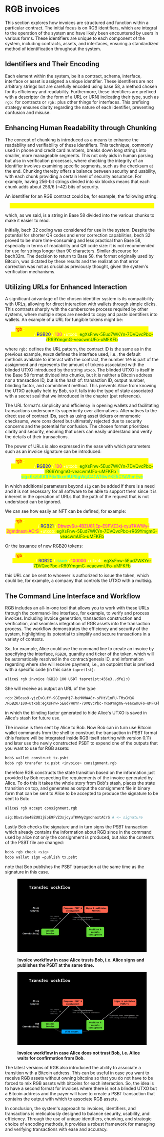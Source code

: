 # RGB invoices

This section explores how invoices are structured and function within a particular contract. The initial focus is on RGB identifiers, which are integral to the operation of the system and have likely been encountered by users in various forms. These identifiers are unique to each component of the system, including contracts, assets, and interfaces, ensuring a standardized method of identification throughout the system.

## Identifiers and Their Encoding

Each element within the system, be it a contract, schema, interface, interface or asset is assigned a unique identifier. These identifiers are not arbitrary strings but are carefully encoded using base 58, a method chosen for its efficiency and readability. Furthermore, these identifiers are prefixed with a descriptor (in the form of a URL or URN) indicating their type, such as `rgb:` for contracts or `rgb:` plus other things for interfaces. This prefixing strategy ensures clarity regarding the nature of each identifier, preventing confusion and misuse.

## Enhancing Human Readability through Chunking

The concept of chunking is introduced as a means to enhance the readability and verifiability of these identifiers. This technique, commonly used in phone and credit card numbers, breaks down long strings into smaller, more manageable segments. This not only aids in human parsing but also in verification processes, where checking the integrity of an identifier involves examining specific segments, such as the checksum at the end. Chunking thereby offers a balance between security and usability, with each chunk providing a certain level of security assurance. For example, having 256-bit strings divided into six blocks means that each chunk adds about 256/6 (~42) bits of security.

An identifier for an RGB contract could be, for example, the following string:
<p style="text-align: center;">
    <mark style="color: yellow;">
        2WBcas9-yjzEvGufY-9GEgnyMj7-beMNMWA8r-sPHtV1nPU-TMsGMQX
    </mark>
</p>
which, as we said, is a string in Base 58 divided into the various chunks to make it easier to read.

Initially, bech 32 coding was considered for use in the system. Despite the potential for shorter QR codes and error correction capabilities, bech 32 proved to be more time-consuming and less practical than Base 58, especially in terms of readability and QR code size: it is not recommended for use for strings longer than 90 characters. Similar discourse for bech32m. The decision to return to Base 58, the format originally used by Bitcoin, was dictated by these results and the realization that error correction was not as crucial as previously thought, given the system's verification mechanisms.

## Utilizing URLs for Enhanced Interaction

A significant advantage of the chosen identifier system is its compatibility with URLs, allowing for direct interaction with wallets through simple clicks. This contrasts sharply with the cumbersome process required by other systems, where multiple steps are needed to copy and paste identifiers into wallets. An example of a URL for fungible tokens might be:
<p style="text-align: center;">
    <mark style="color: red;">
        rgb
    </mark>
    <mark style="color: white;">
        :
    </mark>
    <mark style="color: yellow;">
        2WBcas9-yjzEvGufY-9GEgnyMj7-beMNMWA8r-sPHtV1nPU-TMsGMQX
    </mark>
    <mark style="color: white;">
        /
    </mark>
    <mark style="color: blue;">
        RGB20
    </mark>
    <mark style="color: white;">
        /
    </mark>
    <mark style="color: magenta;">
        100
    </mark>
    <mark style="color: white;">
        +utxob:
    </mark>
    <mark style="color: green;">
        egXsFnw-5Eud7WKYn-7DVQvcPbc-rR69YmgmG-veacwmUFo-uMFKFb
    </mark>
</p>

where `rgb:` defines the URL pattern, the contract ID is the same as in the previous example, `RGB20` defines the interface used, i.e., the default methods available to interact with the contract, the number `100` is part of the assignment and represents the amount of tokens associated with the blinded UTXO introduced by the string `utxob`. The blinded UTXO is itself in the Base 58 format divided into chunks, but it is neither a Bitcoin address nor a transaction ID, but is the hash of: transaction ID, output number, blinding factor, and commitment method. This prevents Alice from knowing the UTXO actually held by Bob, so it falls into the type of state associated with a secret seal that we introduced in the chapter (put reference).

The URL format's simplicity and efficiency in opening wallets and facilitating transactions underscore its superiority over alternatives.
Alternatives to the direct use of contract IDs, such as using asset tickers or mnemonic checksums, were considered but ultimately rejected due to security concerns and the potential for confusion. The chosen format prioritizes clarity and security, ensuring that users can easily understand and verify the details of their transactions.

The power of URLs is also expressed in the ease with which parameters such as an invoice signature can be introduced:
<p style="text-align: center;">
    <mark style="color: red;">
        rgb
    </mark>
    <mark style="color: white;">
        :
    </mark>
    <mark style="color: yellow;">
        2WBcas9-yjzEvGufY-9GEgnyMj7-beMNMWA8r-sPHtV1nPU-TMsGMQX
    </mark>
    <mark style="color: white;">
        /
    </mark>
    <mark style="color: blue;">
        RGB20
    </mark>
    <mark style="color: white;">
        /
    </mark>
    <mark style="color: magenta;">
        100
    </mark>
    <mark style="color: white;">
        +utxob:
    </mark>
    <mark style="color: green;">
        egXsFnw-5Eud7WKYn-7DVQvcPbc-rR69YmgmG-veacwmUFo-uMFKFb
    </mark>
    <mark style="color: cyan;">
        ?sig=6kzbKKffP6xftkxn9UP8gWqiC41W16wYKE5CYaVhmEve
    </mark>
</p>

in which additional parameters beyond `sig` can be added if there is a need and it is not necessary for all software to be able to support them since it is inherent in the operation of URLs that the path of the request that is not understood can be ignored.

We can see how easily an NFT can be defined, for example:
<p style="text-align: center;">
    <mark style="color: red;">
        rgb
    </mark>
    <mark style="color: white;">
        :
    </mark>
    <mark style="color: yellow;">
        2WBcas9-yjzEvGufY-9GEgnyMj7-beMNMWA8r-sPHtV1nPU-TMsGMQX
    </mark>
    <mark style="color: white;">
        /
    </mark>
    <mark style="color: blue;">
        RGB21
    </mark>
    <mark style="color: white;">
        /
    </mark>
    <mark style="color: magenta;">
        DbwzvSu-4BZU81jEp-E9FVZ3xj-cyuTKWWy-2gmdnaxt-ACrS
    </mark>
    <mark style="color: white;">
        +utxob:
    </mark>
    <mark style="color: green;">
        egXsFnw-5Eud7WKYn-7DVQvcPbc-rR69YmgmG-veacwmUFo-uMFKFb
    </mark>
</p>
Or the issuance of new RGB20 tokens:
<p style="text-align: center;">
    <mark style="color: red;">
        rgb
    </mark>
    <mark style="color: white;">
        :
    </mark>
    <mark style="color: yellow;">
        2WBcas9-yjzEvGufY-9GEgnyMj7-beMNMWA8r-sPHtV1nPU-TMsGMQX
    </mark>
    <mark style="color: white;">
        /
    </mark>
    <mark style="color: blue;">
        RGB20
    </mark>
    <mark style="color: white;">
        /
    </mark>
    <mark style="color: cyan;">
        issue
    </mark>
    <mark style="color: white;">
        /
    </mark>
    <mark style="color: magenta;">
        100000
    </mark>
    <mark style="color: white;">
        +utxob:
    </mark>
    <mark style="color: green;">
        egXsFnw-5Eud7WKYn-7DVQvcPbc-rR69YmgmG-veacwmUFo-uMFKFb
    </mark>
</p>
this URL can be sent to whoever is authorized to issue the token, which could be, for example, a company that controls the UTXO with a multisig.

## The Command Line Interface and Workflow

RGB includes an all-in-one tool that allows you to work with these URLs through the command-line interface, for example, to verify and process invoices. Including invoice generation, transaction construction and verification, and seamless integration of RGB assets into the transaction process. The workflow demonstrates the efficiency and security of the system, highlighting its potential to simplify and secure transactions in a variety of contexts.

So, for example, Alice could use the command line to create an invoice by specifying the interface, `RGB20`, quantity and ticker of the token, which will be automatically resolved in the contract/genesis ID, and information regarding where she will receive payment, i.e., an outpoint that is prefixed with a specific code (in this case `tapret1st`):
```bash
alice$ rgb invoice RGB20 100 USDT tapret1st:456e3..dfe1:0
```
She will receive as output an URL of the type
```bash
rgb:2WBcas9-yjzEvGufY-9GEgnyMj7-beMNMWA8r-sPHtV1nPU-TMsGMQX
/RGB20/100+utxob:egXsFnw-5Eud7WKYn-7DVQvcPbc-rR69YmgmG-veacwmUFo-uMFKFb
```
in which the blinding factor generated to hide Alice's UTXO is saved in Alice's stash for future use.

The invoice is then sent by Alice to Bob. Now Bob can in turn use Bitcoin wallet commands from the shell to construct the transaction in PSBT format (this feature will be integrated inside RGB itself starting with version 0.11) and later use the newly constructed PSBT to expend one of the outputs that you want to use for RGB assets:
```bash
bob$ wallet construct tx.psbt
bob$ rgb transfer tx.psbt <invoice> consignment.rgb
```
therefore RGB constructs the state transition based on the information just provided by Bob respecting the requirements of the invoice generated by Alice. To do this it takes the whole story from Bob's stash, places the state transition on top, and generates as output the consignment file in binary form that can be sent to Alice to be accepted to produce the signature to be sent to Bob:
```bash
alice$ rgb accept consignment.rgb
```
```bash
sig:DbwzvSu4BZU81jEpE9FVZ3xjcyuTKWWy2gmdnaxtACrS # <— signature
```

Lastly Bob checks the signature and in turn signs the PSBT transaction which already contains the information about RGB since in the command used by alice not only the consignment is produced, but also the contents of the PSBT file are changed:
```bash
bob$ rgb check <sig>
bob$ wallet sign —publish tx.psbt
```
note that Bob publishes the PSBT transaction at the same time as the signature in this case.

<figure>
    <img src="../.gitbook/assets/invoice_workflow_0.png" alt="Invoice workflow in case Alice trusts Bob.">
    <figcaption>
        <p>
            <strong>
                Invoice workflow in case Alice trusts Bob, i.e. Alice signs and publishes the PSBT at the same time.
            </strong>
        </p>
    </figcaption>
</figure>

<figure>
    <img src="../.gitbook/assets/invoice_workflow_1.png" alt="Invoice workflow in case Alice does not trust Bob.">
    <figcaption>
        <p>
            <strong>
                Invoice workflow in case Alice does not trust Bob, i.e. Alice waits for confirmation from Bob.
            </strong>
        </p>
    </figcaption>
</figure>

The latest versions of RGB also introduced the ability to associate a transition with a Bitcoin address. This can be useful in case you want to receive RGB assets without owning bitcoins so that you do not have to be forced to mix RGB assets with bitcoins for each interaction. So, the idea is to have a second format for invoices where there is not a blinded UTXO but a Bitcoin address and the payer will have to create a PSBT transaction that contains the output with which to associate RGB assets.

In conclusion, the system's approach to invoices, identifiers, and transactions is meticulously designed to balance security, usability, and efficiency. Through the use of unique identifiers, chunking, and strategic choice of encoding methods, it provides a robust framework for managing and verifying transactions with ease and accuracy.